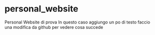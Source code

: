 # personal_website
Personal Website di prova
In questo caso aggiungo un po di testo
faccio una modifica da github per vedere cosa succede
